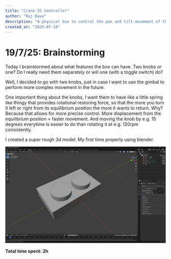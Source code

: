 ```yaml
---
title: "Crane 2S Controller"
author: "Raj Dave"
description: "A physical box to control the pan and tilt movement of the Zhiyun Crane 2S gimbal."
created_at: "2025-07-19"
---
```


# 19/7/25: Brainstorming

Today I brainstormed about what features the box can have. Two knobs or one? Do I really need them separately or 
will one (with a toggle switch) do?

Well, I decided to go with two knobs, just in case I want to use the gimbal to perform more complex movement in the 
future.

One important thing about the knobs, I want them to have like a little spring like thingy that provides rotational
restoring force, so that the more you turn it left or right from its equilibrium position the more it wants to return.
Why? Because that allows for more precise control. More displacement from the equilibrium position = faster movement. 
And moving the knob by e.g. 15 degrees everytime is easier to do than rotating it at e.g. 120rpm consistently. 

I created a super rough 3d model. My first time properly using blender

![day1.png](journal-media/day1.png)

**Total time spent: 2h**
